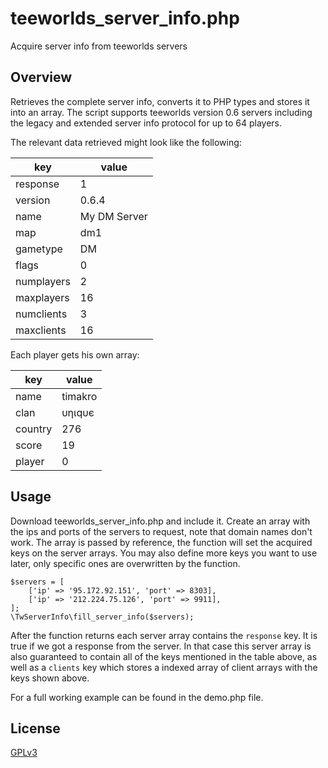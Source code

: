 # teeworlds\_server\_info.php
Acquire server info from teeworlds servers

## Overview
Retrieves the complete server info, converts it to PHP types and stores it
into an array. The script supports teeworlds version 0.6 servers including
the legacy and extended server info protocol for up to 64 players.

The relevant data retrieved might look like the following:

| key        | value        |
|------------|--------------|
| response   | 1            |
| version    | 0.6.4        |
| name       | My DM Server |
| map        | dm1          |
| gametype   | DM           |
| flags      | 0            |
| numplayers | 2            |
| maxplayers | 16           |
| numclients | 3            |
| maxclients | 16           |

Each player gets his own array:

| key     | value   |
|---------|---------|
| name    | timakro |
| clan    | υηιqυє  |
| country | 276     |
| score   | 19      |
| player  | 0       |

## Usage
Download teeworlds\_server\_info.php and include it. Create an array with the
ips and ports of the servers to request, note that domain names don't work.
The array is passed by reference, the function will set the acquired
keys on the server arrays. You may also define more keys you want to use
later, only specific ones are overwritten by the function.

    $servers = [
        ['ip' => '95.172.92.151', 'port' => 8303],
        ['ip' => '212.224.75.126', 'port' => 9911],
    ];
    \TwServerInfo\fill_server_info($servers);

After the function returns each server array contains the `response` key. It
is true if we got a response from the server. In that case this server array
is also guaranteed to contain all of the keys mentioned in the table above,
as well as a `clients` key which stores a indexed array of client arrays with
the keys shown above.

For a full working example can be found in the demo.php file.

## License
[GPLv3](https://www.gnu.org/licenses/gpl-3.0.html)
